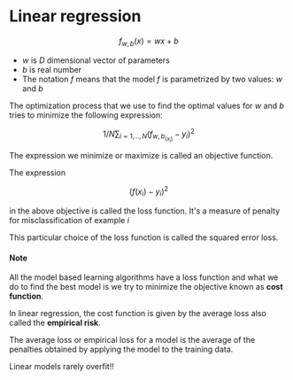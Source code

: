 # Linear regression

$$
f_{w,b}(x) = wx + b
$$

- *w* is *D* dimensional vector of parameters 
- *b* is real number
- The notation *f* means that the model *f* is parametrized by two values: *w* and *b*

The optimization process that we use to find the optimal values for *w* and *b* tries to minimize the following expression:

$$
1/N ∑_{i=1,..,N}(f_{w,b}_(x_i)-y_i)^2
$$

The expression we minimize or maximize is called an objective function.

The expression

$$
(f(x_i)-y_i)^2
$$

in the above objective is called the loss function. It's a measure of penalty for misclassification of example *i*

This particular choice of the loss function is called the squared error loss.

#### Note

All the model based learning algorithms have a loss function and what we do to find the best model is we try to minimize the objective known as **cost function**.

In linear regression, the cost function is given by the average loss also called the **empirical risk**.

The average loss or empirical loss for a model is the average of the penalties obtained by applying the model to the training data.

Linear models rarely overfit!!



